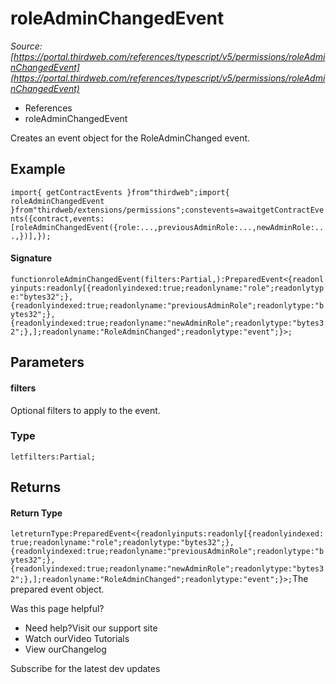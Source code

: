 # roleAdminChangedEvent

*Source: [https://portal.thirdweb.com/references/typescript/v5/permissions/roleAdminChangedEvent](https://portal.thirdweb.com/references/typescript/v5/permissions/roleAdminChangedEvent)*

* References
* roleAdminChangedEvent

Creates an event object for the RoleAdminChanged event.

## Example

`import{ getContractEvents }from"thirdweb";import{ roleAdminChangedEvent }from"thirdweb/extensions/permissions";constevents=awaitgetContractEvents({contract,events: [roleAdminChangedEvent({role:...,previousAdminRole:...,newAdminRole:...,})],});`
#### Signature

`functionroleAdminChangedEvent(filters:Partial,):PreparedEvent<{readonlyinputs:readonly[{readonlyindexed:true;readonlyname:"role";readonlytype:"bytes32";},{readonlyindexed:true;readonlyname:"previousAdminRole";readonlytype:"bytes32";},{readonlyindexed:true;readonlyname:"newAdminRole";readonlytype:"bytes32";},];readonlyname:"RoleAdminChanged";readonlytype:"event";}>;`
## Parameters

#### filters

Optional filters to apply to the event.

### Type

`letfilters:Partial;`
## Returns

#### Return Type

`letreturnType:PreparedEvent<{readonlyinputs:readonly[{readonlyindexed:true;readonlyname:"role";readonlytype:"bytes32";},{readonlyindexed:true;readonlyname:"previousAdminRole";readonlytype:"bytes32";},{readonlyindexed:true;readonlyname:"newAdminRole";readonlytype:"bytes32";},];readonlyname:"RoleAdminChanged";readonlytype:"event";}>;`The prepared event object.

Was this page helpful?

* Need help?Visit our support site
* Watch ourVideo Tutorials
* View ourChangelog

Subscribe for the latest dev updates


